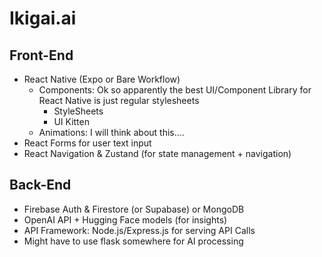 # Ikigai.ai

## Front-End

- React Native (Expo or Bare Workflow)
    - Components: Ok so apparently the best UI/Component Library for React Native is just regular stylesheets
        - StyleSheets
        - UI Kitten
    - Animations: I will think about this….
- React Forms for user text input
- React Navigation & Zustand (for state management + navigation)

## Back-End

- Firebase Auth & Firestore (or Supabase) or MongoDB
- OpenAI API + Hugging Face models (for insights)
- API Framework: Node.js/Express.js for serving API Calls
- Might have to use flask somewhere for AI processing
